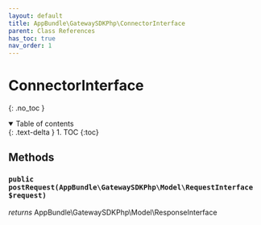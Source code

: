 ```yaml
---
layout: default
title: AppBundle\GatewaySDKPhp\ConnectorInterface
parent: Class References
has_toc: true
nav_order: 1
---
```


# ConnectorInterface
{: .no_toc }



<details open markdown="block">
  <summary>
    Table of contents
  </summary>
  {: .text-delta }
1. TOC
{:toc}
</details>


## Methods

### `public postRequest(AppBundle\GatewaySDKPhp\Model\RequestInterface $request)`

*returns* AppBundle\GatewaySDKPhp\Model\ResponseInterface


